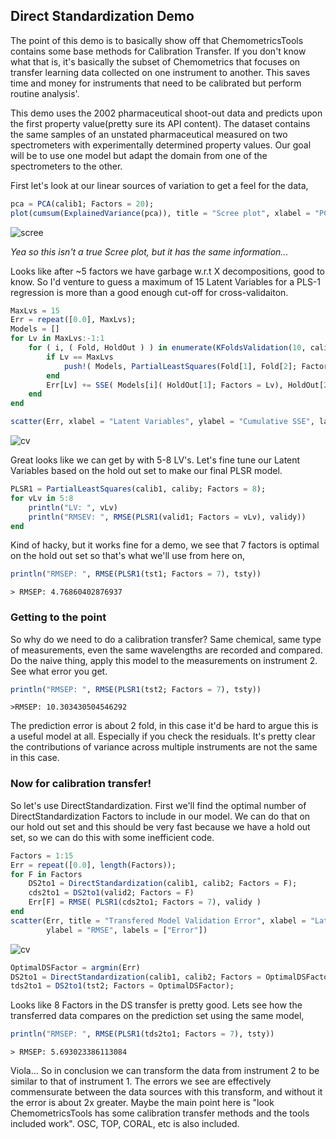 ## Direct Standardization Demo
The point of this demo is to basically show off that ChemometricsTools contains some base methods for Calibration Transfer. If you don't know what that is, it's basically the subset of Chemometrics that focuses on transfer learning data collected on one instrument to another. This saves time and money for instruments that need to be calibrated but perform routine analysis'.

This demo uses the 2002 pharmaceutical shoot-out data and predicts upon the first property value(pretty sure its API content). The dataset contains the same samples of an unstated pharmaceutical measured on two spectrometers with experimentally determined property values. Our goal will be to use one model but adapt the domain from one of the spectrometers to the other.

First let's look at our linear sources of variation to get a feel for the data,
```julia
pca = PCA(calib1; Factors = 20);
plot(cumsum(ExplainedVariance(pca)), title = "Scree plot", xlabel = "PC's", ylabel = "Variance Explained")
```
![scree](https://raw.githubusercontent.com/caseykneale/ChemometricsTools/master/images/CalibTransferDemo/scree.png )

*Yea so this isn't a true Scree plot, but it has the same information...*

Looks like after ~5 factors we have garbage w.r.t X decompositions, good to know. So I'd venture to guess a maximum of 15 Latent Variables for a PLS-1 regression is more than a good enough cut-off for cross-validaiton.

```julia
MaxLvs = 15
Err = repeat([0.0], MaxLvs);
Models = []
for Lv in MaxLvs:-1:1
    for ( i, ( Fold, HoldOut ) ) in enumerate(KFoldsValidation(10, calib1, caliby))
        if Lv == MaxLvs
            push!( Models, PartialLeastSquares(Fold[1], Fold[2]; Factors = Lv) )
        end
        Err[Lv] += SSE( Models[i]( HoldOut[1]; Factors = Lv), HoldOut[2] )
    end
end

scatter(Err, xlabel = "Latent Variables", ylabel = "Cumulative SSE", labels = ["Error"])
```
![cv](https://raw.githubusercontent.com/caseykneale/ChemometricsTools/master/images/CalibTransferDemo/CV.png )

Great looks like we can get by with 5-8 LV's. Let's fine tune our Latent Variables based on the hold out set to make our final PLSR model.

```julia
PLSR1 = PartialLeastSquares(calib1, caliby; Factors = 8);
for vLv in 5:8
    println("LV: ", vLv)
    println("RMSEV: ", RMSE(PLSR1(valid1; Factors = vLv), validy))
end
```
Kind of hacky, but it works fine for a demo, we see that 7 factors is optimal on the hold out set so that's what we'll use from here on,
```julia
println("RMSEP: ", RMSE(PLSR1(tst1; Factors = 7), tsty))
```

```> RMSEP: 4.76860402876937```


### Getting to the point
So why do we need to do a calibration transfer? Same chemical, same type of measurements, even the same wavelengths are recorded and compared. Do the naive thing, apply this model to the measurements on instrument 2. See what error you get.

```julia
println("RMSEP: ", RMSE(PLSR1(tst2; Factors = 7), tsty))
```

```>RMSEP: 10.303430504546292```

The prediction error is about 2 fold, in this case it'd be hard to argue this is a useful model at all. Especially if you check the residuals. It's pretty clear the contributions of variance across multiple instruments are not the same in this case.

### Now for calibration transfer!
So let's use DirectStandardization. First we'll find the optimal number of DirectStandardization Factors to include in our model. We can do that on our hold out set and this should be very fast because we have a hold out set, so we can do this with some inefficient code.

```julia
Factors = 1:15
Err = repeat([0.0], length(Factors));
for F in Factors
    DS2to1 = DirectStandardization(calib1, calib2; Factors = F);
    cds2to1 = DS2to1(valid2; Factors = F)
    Err[F] = RMSE( PLSR1(cds2to1; Factors = 7), validy )
end
scatter(Err, title = "Transfered Model Validation Error", xlabel = "Latent Factors",
        ylabel = "RMSE", labels = ["Error"])
```
![cv](https://raw.githubusercontent.com/caseykneale/ChemometricsTools/master/images/CalibTransferDemo/DSvalerror.png )

```julia
OptimalDSFactor = argmin(Err)
DS2to1 = DirectStandardization(calib1, calib2; Factors = OptimalDSFactor);
tds2to1 = DS2to1(tst2; Factors = OptimalDSFactor);
```

Looks like 8 Factors in the DS transfer is pretty good. Lets see how the transferred data compares on the prediction set using the same model,
```julia
println("RMSEP: ", RMSE(PLSR1(tds2to1; Factors = 7), tsty))
```

```> RMSEP: 5.693023386113084```

Viola... So in conclusion we can transform the data from instrument 2 to be similar to that of instrument 1. The errors we see are effectively commensurate between the data sources with this transform, and without it the error is about 2x greater. Maybe the main point here is "look ChemometricsTools has some calibration transfer methods and the tools included work". OSC, TOP, CORAL, etc is also included.
